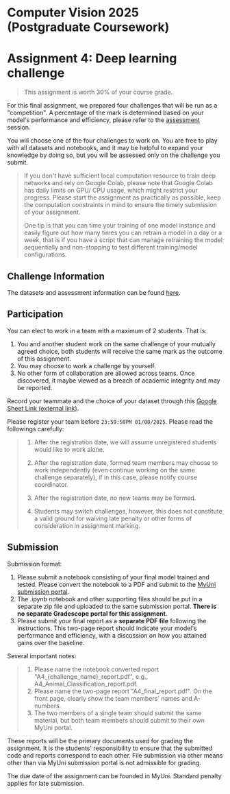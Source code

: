# Computer Vision 2025 (Postgraduate Coursework) 
# Assignment 4: Deep learning challenge

> This assignment is worth 30% of your course grade.

For this final assignment, we prepared four challenges that will be run as a "competition".
A percentage of the mark is determined based on your model's performance and efficiency, please refer to the [assessment](DATASETS.md#assessment) session.

You will choose one of the four challenges to work on. 
You are free to play with all datasets and notebooks, and it may be helpful to expand your knowledge by doing so, 
but you will be assessed only on the challenge you submit.


> If you don't have sufficient local computation resource to train deep networks and rely on Google Colab, 
> please note that Google Colab has daily limits on GPU/ CPU usage, 
> which might restrict your progress. Please start the assignment as practically as possible, 
> keep the computation constraints in mind to ensure the timely submission of your assignment.
> 
> One tip is that you can time your training of one model instance and easily figure out how many times you can retrain a model in a day or a week, that is
> if you have a script that can manage retraining the model sequentially and non-stopping to test different training/model configurations.

## Challenge Information

The datasets and assessment information can be found [here](DATASETS.md).

## Participation

You can elect to work in a team with a maximum of 2 students. That is:
1. You and another student work on the same challenge of your mutually agreed choice, both students will receive the same mark as the outcome of this assignment.
2. You may choose to work a challenge by yourself.
3. No other form of collaboration are allowed across teams. Once discovered, it maybe viewed as a breach of academic integrity and may be reported.


Record your teammate and the choice of your dataset through this [Google Sheet Link (external link)](https://docs.google.com/spreadsheets/d/1WiA26ybOkjGujvwdhcVq5WnrcVZni_zFbKbXsskyoFM/edit?usp=sharing).

Please register your team before `23:59:59PM 01/08/2025`. Please read the followings carefully:
> 1. After the registration date, we will assume unregistered students would like to work alone.
> 
> 2. After the registration date, formed team members may choose to work independently (even continue working on the same challenge separately), if in this case, please notify course coordinator.
> 
> 3. After the registration date, no new teams may be formed.
> 
> 4. Students may switch challenges, however, this does not constitute a valid ground for waiving late penalty or other forms of consideration in assignment marking.


## Submission

Submission format:
1. Please submit a notebook consisting of your final model trained and tested. Please convert the notebook to a PDF and submit to the [MyUni submission portal](https://myuni.adelaide.edu.au/courses/105236/assignments/446619). 
2. The .ipynb notebook and other supporting files should be put in a separate zip file and uploaded to the same submission portal. 
**There is no separate Gradescope portal for this assignment.**
3. Please submit your final report as a **separate PDF file** following the instructions. 
This two-page report should indicate your model's performance and efficiency, with a discussion on how you attained gains over the baseline. 

Several important notes:
> 1. Please name the notebook converted report "A4_{challenge_name}_report.pdf", e.g., A4_Animal_Classification_report.pdf.
> 2. Please name the two-page report "A4_final_report.pdf". On the front page, clearly show the team members' names and A-numbers.
> 3. The two members of a single team should submit the same material, but both team members should submit to their own MyUni portal.

These reports will be the primary documents used for grading the assignment. 
It is the students' responsibility to ensure that the submitted code and reports correspond to each other. 
File submission via other means other than via MyUni submission portal is not admissible for grading.

The due date of the assignment can be founded in MyUni. Standard penalty applies for late submission. 


